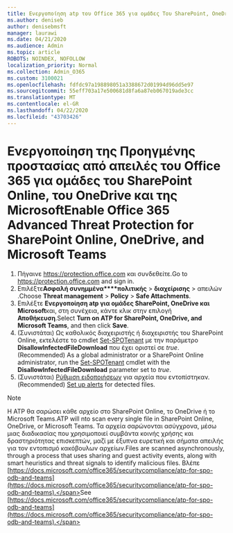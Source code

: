 ```yaml
---
title: Ενεργοποίηση atp του Office 365 για ομάδες Του SharePoint, OneDrive και Microsoft
ms.author: deniseb
author: denisebmsft
manager: laurawi
ms.date: 04/21/2020
ms.audience: Admin
ms.topic: article
ROBOTS: NOINDEX, NOFOLLOW
localization_priority: Normal
ms.collection: Admin_O365
ms.custom: 3100021
ms.openlocfilehash: fdfdc97a198898051a3388672d01994d96dd5e97
ms.sourcegitcommit: 55eff703a17e500681d8fa6a87eb067019ade3cc
ms.translationtype: MT
ms.contentlocale: el-GR
ms.lasthandoff: 04/22/2020
ms.locfileid: "43703426"
---
```

# <a name="enable-office-365-advanced-threat-protection-for-sharepoint-online-onedrive-and-microsoft-teams"></a><span data-ttu-id="49dfd-102">Ενεργοποίηση της Προηγμένης προστασίας από απειλές του Office 365 για ομάδες του SharePoint Online, του OneDrive και της Microsoft</span><span class="sxs-lookup"><span data-stu-id="49dfd-102">Enable Office 365 Advanced Threat Protection for SharePoint Online, OneDrive, and Microsoft Teams</span></span>

1. <span data-ttu-id="49dfd-103">Πήγαινε https://protection.office.com και συνδεθείτε.</span><span class="sxs-lookup"><span data-stu-id="49dfd-103">Go to https://protection.office.com and sign in.</span></span>
2. <span data-ttu-id="49dfd-104">Επιλέξτε**Ασφαλή συνημμένα\*\*\*\*πολιτικής** >  **διαχείρισης** > απειλών .</span><span class="sxs-lookup"><span data-stu-id="49dfd-104">Choose **Threat management** > **Policy** > **Safe Attachments**.</span></span>
3. <span data-ttu-id="49dfd-105">Επιλέξτε **Ενεργοποίηση atp για ομάδες SharePoint, OneDrive και Microsoft**και, στη συνέχεια, κάντε κλικ στην επιλογή **Αποθήκευση**.</span><span class="sxs-lookup"><span data-stu-id="49dfd-105">Select **Turn on ATP for SharePoint, OneDrive, and Microsoft Teams**, and then click **Save**.</span></span>
4. <span data-ttu-id="49dfd-106">(Συνιστάται) Ως καθολικός διαχειριστής ή διαχειριστής του SharePoint Online, εκτελέστε το cmdlet [Set-SPOTenant](https://docs.microsoft.com/powershell/module/sharepoint-online/Set-SPOTenant?view=sharepoint-ps) με την παράμετρο **DisallowInfectedFileDownload** που έχει οριστεί σε *true*.</span><span class="sxs-lookup"><span data-stu-id="49dfd-106">(Recommended) As a global administrator or a SharePoint Online administrator, run the [Set-SPOTenant](https://docs.microsoft.com/powershell/module/sharepoint-online/Set-SPOTenant?view=sharepoint-ps) cmdlet with the **DisallowInfectedFileDownload** parameter set to *true*.</span></span>
5. <span data-ttu-id="49dfd-107">(Συνιστάται) [Ρύθμιση ειδοποιήσεων](https://docs.microsoft.com/office365/securitycompliance/turn-on-atp-for-spo-odb-and-teams#set-up-alerts-for-detected-files) για αρχεία που εντοπίστηκαν.</span><span class="sxs-lookup"><span data-stu-id="49dfd-107">(Recommended) [Set up alerts](https://docs.microsoft.com/office365/securitycompliance/turn-on-atp-for-spo-odb-and-teams#set-up-alerts-for-detected-files) for detected files.</span></span>

> [!NOTE]
> <span data-ttu-id="49dfd-108">Η ATP θα σαρώσει κάθε αρχείο στο SharePoint Online, το OneDrive ή το Microsoft Teams.</span><span class="sxs-lookup"><span data-stu-id="49dfd-108">ATP will nto scan every single file in SharePoint Online, OneDrive, or Microsoft Teams.</span></span> <span data-ttu-id="49dfd-109">Τα αρχεία σαρώνονται ασύγχρονα, μέσω μιας διαδικασίας που χρησιμοποιεί συμβάντα κοινής χρήσης και δραστηριότητας επισκεπτών, μαζί με έξυπνα ευρετική και σήματα απειλής για τον εντοπισμό κακόβουλων αρχείων.</span><span class="sxs-lookup"><span data-stu-id="49dfd-109">Files are scanned asynchronously, through a process that uses sharing and guest activity events, along with smart heuristics and threat signals to identify malicious files.</span></span> <span data-ttu-id="49dfd-110">Βλέπε [https://docs.microsoft.com/office365/securitycompliance/atp-for-spo-odb-and-teams](https://docs.microsoft.com/office365/securitycompliance/atp-for-spo-odb-and-teams).</span><span class="sxs-lookup"><span data-stu-id="49dfd-110">See [https://docs.microsoft.com/office365/securitycompliance/atp-for-spo-odb-and-teams](https://docs.microsoft.com/office365/securitycompliance/atp-for-spo-odb-and-teams).</span></span>